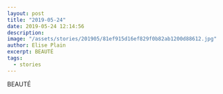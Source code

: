 ```yaml
---
layout: post
title: "2019-05-24"
date: 2019-05-24 12:14:56
description: 
image: "/assets/stories/201905/81ef915d16ef829f0b82ab1200d88612.jpg"
author: Elise Plain
excerpt: BEAUTÉ
tags: 
  - stories
---
```


BEAUTÉ
<p></p>
